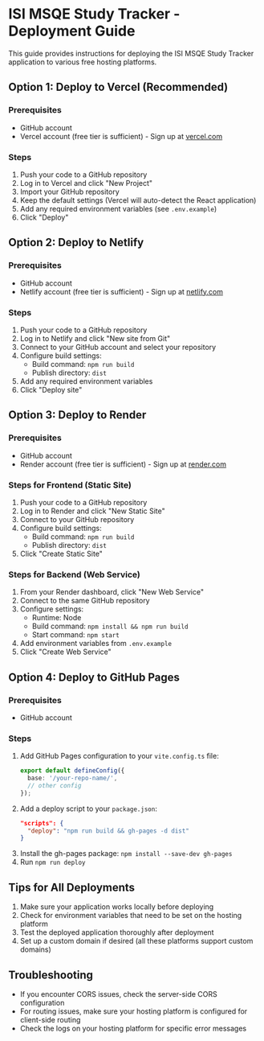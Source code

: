 # ISI MSQE Study Tracker - Deployment Guide

This guide provides instructions for deploying the ISI MSQE Study Tracker application to various free hosting platforms.

## Option 1: Deploy to Vercel (Recommended)

### Prerequisites
- GitHub account
- Vercel account (free tier is sufficient) - Sign up at [vercel.com](https://vercel.com)

### Steps
1. Push your code to a GitHub repository
2. Log in to Vercel and click "New Project"
3. Import your GitHub repository
4. Keep the default settings (Vercel will auto-detect the React application)
5. Add any required environment variables (see `.env.example`)
6. Click "Deploy"

## Option 2: Deploy to Netlify

### Prerequisites
- GitHub account
- Netlify account (free tier is sufficient) - Sign up at [netlify.com](https://netlify.com)

### Steps
1. Push your code to a GitHub repository
2. Log in to Netlify and click "New site from Git"
3. Connect to your GitHub account and select your repository
4. Configure build settings:
   - Build command: `npm run build`
   - Publish directory: `dist`
5. Add any required environment variables
6. Click "Deploy site"

## Option 3: Deploy to Render

### Prerequisites
- GitHub account
- Render account (free tier is sufficient) - Sign up at [render.com](https://render.com)

### Steps for Frontend (Static Site)
1. Push your code to a GitHub repository
2. Log in to Render and click "New Static Site"
3. Connect to your GitHub repository
4. Configure build settings:
   - Build command: `npm run build`
   - Publish directory: `dist`
5. Click "Create Static Site"

### Steps for Backend (Web Service)
1. From your Render dashboard, click "New Web Service"
2. Connect to the same GitHub repository
3. Configure settings:
   - Runtime: Node
   - Build command: `npm install && npm run build`
   - Start command: `npm start`
4. Add environment variables from `.env.example`
5. Click "Create Web Service"

## Option 4: Deploy to GitHub Pages

### Prerequisites
- GitHub account

### Steps
1. Add GitHub Pages configuration to your `vite.config.ts` file:
   ```typescript
   export default defineConfig({
     base: '/your-repo-name/',
     // other config
   });
   ```
2. Add a deploy script to your `package.json`:
   ```json
   "scripts": {
     "deploy": "npm run build && gh-pages -d dist"
   }
   ```
3. Install the gh-pages package: `npm install --save-dev gh-pages`
4. Run `npm run deploy`

## Tips for All Deployments

1. Make sure your application works locally before deploying
2. Check for environment variables that need to be set on the hosting platform
3. Test the deployed application thoroughly after deployment
4. Set up a custom domain if desired (all these platforms support custom domains)

## Troubleshooting

- If you encounter CORS issues, check the server-side CORS configuration
- For routing issues, make sure your hosting platform is configured for client-side routing
- Check the logs on your hosting platform for specific error messages